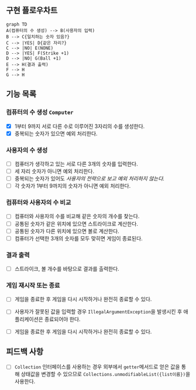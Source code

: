 ## 구현 플로우차트

```mermaid
graph TD
A(컴퓨터의 수 생성) --> B(사용자의 입력)
B --> C{일치하는 숫자 있음?} 
C --> |YES| D{같은 자리?}
C --> |NO| E(NONE)
D --> |YES| F(Strike +1)
D --> |NO| G(Ball +1)
E --> H(결과 출력)
F --> H
G --> H
```

## 기능 목록

### 컴퓨터의 수 생성 `Computer`

- [x] 1부터 9까지 서로 다른 수로 이루어진 3자리의 수를 생성한다.
- [x] 중복되는 숫자가 있으면 예외 처리한다.

### 사용자의 수 생성

- [ ] 컴퓨터가 생각하고 있는 서로 다른 3개의 숫자를 입력한다.
- [ ] 세 자리 숫자가 아니면 예외 처리한다.
- [ ] 중복되는 숫자가 있어도 _사용자의 전략으로 보고 예외 처리하지 않는다._
- [ ] 각 숫자가 1부터 9까지의 숫자가 아니면 예외 처리한다.

### 컴퓨터와 사용자의 수 비교

- [ ] 컴퓨터와 사용자의 수를 비교해 같은 숫자의 개수를 찾는다.
- [ ] 공통된 숫자가 같은 위치에 있으면 스트라이크로 계산한다.
- [ ] 공통된 숫자가 다른 위치에 있으면 볼로 계산한다.
- [ ] 컴퓨터가 선택한 3개의 숫자를 모두 맞히면 게임이 종료된다.

### 결과 출력

- [ ] 스트라이크, 볼 개수를 바탕으로 결과를 출력한다.

### 게임 재시작 또는 종료

- [ ] 게임을 종료한 후 게임을 다시 시작하거나 완전히 종료할 수 있다.

- [ ] 사용자가 잘못된 값을 입력할 경우 `IllegalArgumentException`을 발생시킨 후 애플리케이션은 종료되어야 한다.
- [ ] 게임을 종료한 후 게임을 다시 시작하거나 완전히 종료할 수 있다.

## 피드백 사항

- [ ] `Collection` 인터페이스를 사용하는 경우 외부에서 `getter`메서드로 얻은 값을 통해 상태값을 변경할 수 있으므로 `Collections.unmodifiableList({list이름})`을 사용한다.